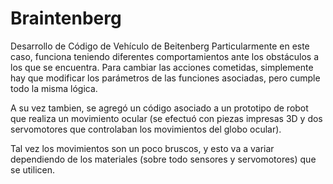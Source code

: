 # Braintenberg
Desarrollo de Código de Vehículo de Beitenberg
Particularmente en este caso, funciona teniendo diferentes comportamientos ante los obstáculos a los que se encuentra. Para cambiar las acciones cometidas, simplemente hay que modificar los parámetros de las funciones asociadas, pero cumple todo la misma lógica. 

A su vez tambien, se agregó un código asociado a un prototipo de robot que realiza un movimiento ocular (se efectuó con piezas impresas 3D y dos servomotores que controlaban los movimientos del globo ocular).

Tal vez los movimientos son un poco bruscos, y esto va a variar dependiendo de los  materiales (sobre todo sensores y servomotores) que se utilicen. 
